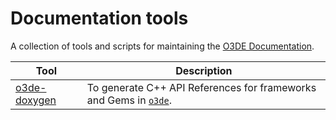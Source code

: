 # Documentation tools

A collection of tools and scripts for maintaining the [O3DE Documentation](https://www.o3de.org/docs).

| Tool | Description |
| --- | --- |
| [o3de-doxygen](o3de-doxygen/) | To generate C++ API References for frameworks and Gems in [`o3de`](https://github.com/o3de/o3de). |
